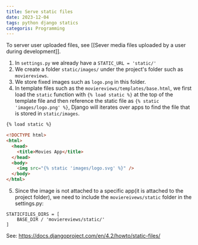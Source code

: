 ```yaml
---
title: Serve static files
date: 2023-12-04
tags: python django statics
categoris: Programming
---
```


To server user uploaded files, see [[Sever media files uploaded by a user during development]].

1. In `settings.py` we already have a `STATIC_URL = 'static/'`
2. We create a folder `static/images/` under the project's folder such as `moviereviews`.
3. We store fixed images such as `logo.png` in this folder.
4. In template files such as the `moviereviews/templates/base.html`,  we first load the `static` function with <!--{% raw %}--> `{% load static %}`<!--{% endraw %} --> at the top of the template file and then reference the static file as<!--{% raw %}--> `{% static 'images/logo.png' %}`<!--{% endraw %}-->,  Django will iterates over apps to find the file that is stored in `static/images`.

<!--{% raw %}-->
```html
{% load static %}

<!DOCTYPE html>
<html>
  <head>
    <title>Movies App</title>
  </head>
  <body>
    <img src="{% static 'images/logo.svg' %}" />
  </body>
</html>
```
<!--{% endraw %} -->
5. Since the image is not attached to a specific app(it is attached to the project folder), we need to include the `moviereivews/static` folder in the settings.py:

```
STATICFILES_DIRS = [
    BASE_DIR / 'moviereviews/static/'
]
```

See: https://docs.djangoproject.com/en/4.2/howto/static-files/